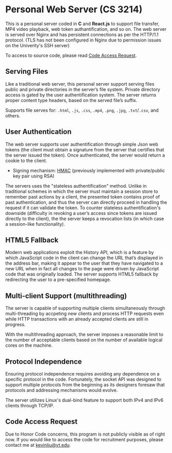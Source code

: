# Personal Web Server (CS 3214)
This is a personal server coded in **C** and **React.js** to support file transfer, MP4 video playback, web token authantification, and so on. The web server is served over Nginx and has persistent connections as per the HTTP/1.1 protocol. (TLS has not been configured in Nginx due to permission issues on the Univerity's SSH server)

To access to source code, please read [Code Access Request](https://github.com/ReZeroE/Personal-Server#code-access-request).


## Serving Files
Like a traditional web server, this personal server support serving files public and private directories in the server’s file system. Private directory access is gated by the user authentification system. The server returns proper content type headers, based on the served file’s suffix. 

Supports file serves for: `.html`, `.js`, `.css`, `.mp4`, `.png`, `.jpg`, `.txt`/`.csv`, and others.

## User Authentication
The web server supports user authentification through simple Json web tokens (the client must obtain a signature from the server that certifies that the server issued the token). Once authenticated, the server would return a cookie to the client. 


 - Signing mechanism: [HMAC](https://www.okta.com/identity-101/hmac/#:~:text=Hash%2Dbased%20message%20authentication%20code,use%20signatures%20and%20asymmetric%20cryptography.) (previously implemented with private/public key pair using RSA)

The servers uses the "stateless authentification" method. Unlike in traditional schemes in which the server must maintain a session store to remember past actions by a client, the presented token contains proof of past authentication, and thus the server can directly proceed in handling the request if it can validate the token. To counter stateless authentification's downside (difficulty in revoking a user’s access since tokens are issued directly to the client), the the server keeps a revocation lists (in which case a session-like functionality).

## HTML5 Fallback
Modern web applications exploit the History API, which is a feature by which JavaScript code in the client can change the URL that’s displayed in the address bar, making it appear to the user that they have navigated to a new URL when in fact all changes to the page were driven by JavaScript code that was originally loaded. The server supports HTML5 fallback by redirecting the user to a pre-specified homepage.


## Multi-client Support (multithreading)
The server is capable of supporting multiple clients simultaneously through multi-threading by accpeting new clients and process HTTP requests even while HTTP transactions with an already accepted clients are still in progress.

With the multithreading approach, the server imposes a reasonable limit to the number of acceptable clients based on the number of available logical cores on the machine.

## Protocol Independence
Ensuring protocol independence requires avoiding any dependence on a specific protocol in the code. Fortunately, the socket API was designed to support multiple protocols from the beginning as its designers foresaw that protocols and addressing mechanisms would evolve.

The server utilizes Linux's dual-bind feature to support both IPv4 and IPv6 clients through TCP/IP.

## Code Access Request
Due to Honor Code concerns, this program is not publicly visible as of right now. If you would like to access the code for recruitment purposes, please contact me at kevinliu@vt.edu. 
